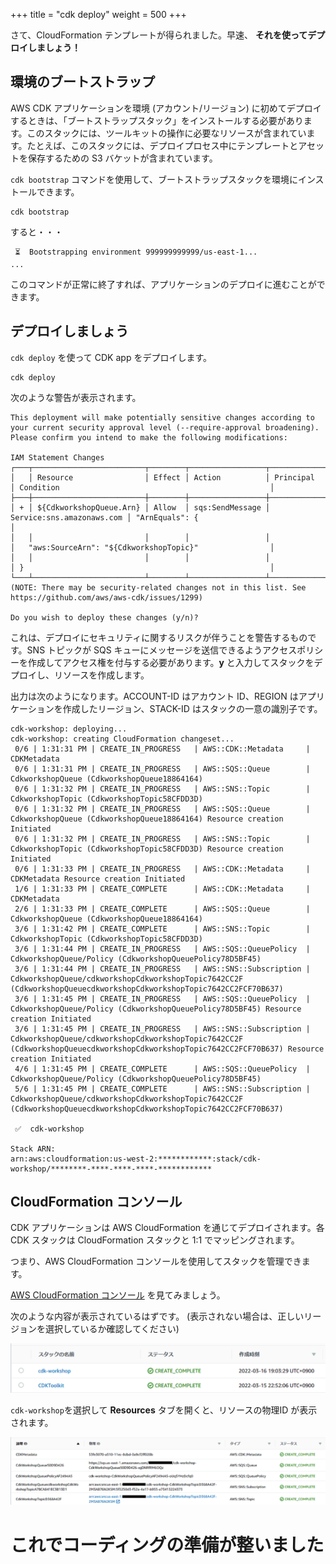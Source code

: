 +++
title = "cdk deploy"
weight = 500
+++

さて、CloudFormation テンプレートが得られました。早速、 __それを使ってデプロイしましょう！__

## 環境のブートストラップ

AWS CDK アプリケーションを環境 (アカウント/リージョン) に初めてデプロイするときは、「ブートストラップスタック」をインストールする必要があります。このスタックには、ツールキットの操作に必要なリソースが含まれています。たとえば、このスタックには、デプロイプロセス中にテンプレートとアセットを保存するための S3 バケットが含まれています。

`cdk bootstrap` コマンドを使用して、ブートストラップスタックを環境にインストールできます。

```
cdk bootstrap
```

すると・・・

```
 ⏳  Bootstrapping environment 999999999999/us-east-1...
...
```

このコマンドが正常に終了すれば、アプリケーションのデプロイに進むことができます。

## デプロイしましょう

`cdk deploy` を使って CDK app をデプロイします。

```
cdk deploy
```

次のような警告が表示されます。

```
This deployment will make potentially sensitive changes according to your current security approval level (--require-approval broadening).
Please confirm you intend to make the following modifications:

IAM Statement Changes
┌───┬─────────────────────────┬────────┬─────────────────┬───────────────────────────┬─────────────────────────────────────────────────────────┐
│   │ Resource                │ Effect │ Action          │ Principal                 │ Condition                                               │
├───┼─────────────────────────┼────────┼─────────────────┼───────────────────────────┼─────────────────────────────────────────────────────────┤
│ + │ ${CdkworkshopQueue.Arn} │ Allow  │ sqs:SendMessage │ Service:sns.amazonaws.com │ "ArnEquals": {                                          │
│   │                         │        │                 │                           │   "aws:SourceArn": "${CdkworkshopTopic}"                │
│   │                         │        │                 │                           │ }                                                       │
└───┴─────────────────────────┴────────┴─────────────────┴───────────────────────────┴─────────────────────────────────────────────────────────┘
(NOTE: There may be security-related changes not in this list. See https://github.com/aws/aws-cdk/issues/1299)

Do you wish to deploy these changes (y/n)?
```

これは、デプロイにセキュリティに関するリスクが伴うことを警告するものです。SNS トピックが SQS キューにメッセージを送信できるようアクセスポリシーを作成してアクセス権を付与する必要があります。**y** と入力してスタックをデプロイし、リソースを作成します。

出力は次のようになります。ACCOUNT-ID はアカウント ID、REGION はアプリケーションを作成したリージョン、STACK-ID はスタックの一意の識別子です。

```
cdk-workshop: deploying...
cdk-workshop: creating CloudFormation changeset...
 0/6 | 1:31:31 PM | CREATE_IN_PROGRESS   | AWS::CDK::Metadata     | CDKMetadata
 0/6 | 1:31:31 PM | CREATE_IN_PROGRESS   | AWS::SQS::Queue        | CdkworkshopQueue (CdkworkshopQueue18864164)
 0/6 | 1:31:32 PM | CREATE_IN_PROGRESS   | AWS::SNS::Topic        | CdkworkshopTopic (CdkworkshopTopic58CFDD3D)
 0/6 | 1:31:32 PM | CREATE_IN_PROGRESS   | AWS::SQS::Queue        | CdkworkshopQueue (CdkworkshopQueue18864164) Resource creation Initiated
 0/6 | 1:31:32 PM | CREATE_IN_PROGRESS   | AWS::SNS::Topic        | CdkworkshopTopic (CdkworkshopTopic58CFDD3D) Resource creation Initiated
 0/6 | 1:31:33 PM | CREATE_IN_PROGRESS   | AWS::CDK::Metadata     | CDKMetadata Resource creation Initiated
 1/6 | 1:31:33 PM | CREATE_COMPLETE      | AWS::CDK::Metadata     | CDKMetadata
 2/6 | 1:31:33 PM | CREATE_COMPLETE      | AWS::SQS::Queue        | CdkworkshopQueue (CdkworkshopQueue18864164)
 3/6 | 1:31:42 PM | CREATE_COMPLETE      | AWS::SNS::Topic        | CdkworkshopTopic (CdkworkshopTopic58CFDD3D)
 3/6 | 1:31:44 PM | CREATE_IN_PROGRESS   | AWS::SQS::QueuePolicy  | CdkworkshopQueue/Policy (CdkworkshopQueuePolicy78D5BF45)
 3/6 | 1:31:44 PM | CREATE_IN_PROGRESS   | AWS::SNS::Subscription | CdkworkshopQueue/cdkworkshopCdkworkshopTopic7642CC2F (CdkworkshopQueuecdkworkshopCdkworkshopTopic7642CC2FCF70B637)
 3/6 | 1:31:45 PM | CREATE_IN_PROGRESS   | AWS::SQS::QueuePolicy  | CdkworkshopQueue/Policy (CdkworkshopQueuePolicy78D5BF45) Resource creation Initiated
 3/6 | 1:31:45 PM | CREATE_IN_PROGRESS   | AWS::SNS::Subscription | CdkworkshopQueue/cdkworkshopCdkworkshopTopic7642CC2F (CdkworkshopQueuecdkworkshopCdkworkshopTopic7642CC2FCF70B637) Resource creation Initiated
 4/6 | 1:31:45 PM | CREATE_COMPLETE      | AWS::SQS::QueuePolicy  | CdkworkshopQueue/Policy (CdkworkshopQueuePolicy78D5BF45)
 5/6 | 1:31:45 PM | CREATE_COMPLETE      | AWS::SNS::Subscription | CdkworkshopQueue/cdkworkshopCdkworkshopTopic7642CC2F (CdkworkshopQueuecdkworkshopCdkworkshopTopic7642CC2FCF70B637)

 ✅  cdk-workshop

Stack ARN:
arn:aws:cloudformation:us-west-2:************:stack/cdk-workshop/********-****-****-****-************
```

## CloudFormation コンソール

CDK アプリケーションは AWS CloudFormation を通じてデプロイされます。各 CDK スタックは CloudFormation スタックと 1:1 でマッピングされます。

つまり、AWS CloudFormation コンソールを使用してスタックを管理できます。

[AWS CloudFormation コンソール](https://console.aws.amazon.com/cloudformation/home) を見てみましょう。

次のような内容が表示されているはずです。 (表示されない場合は、正しいリージョンを選択しているか確認してください)

![](./cfn1.png)

`cdk-workshop`を選択して __Resources__ タブを開くと、リソースの物理ID が表示されます。

![](./cfn2.png)

# これでコーディングの準備が整いました
